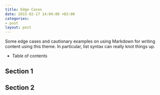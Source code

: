 ```yaml
---
title: Edge Cases
date: 2015-02-17 14:04:00 +03:00
categories:
- post
layout: post
---
```


Some edge cases and cautionary examples on using Markdown for writing content using this theme. In particular, list syntax can really knot things up.
<!--more-->

* Table of contents

## Section 1
## Section 2